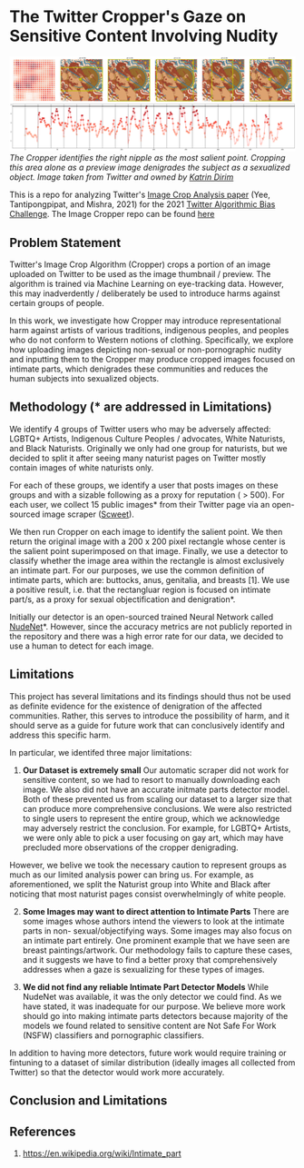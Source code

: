 # The Twitter Cropper's Gaze on Sensitive Content Involving Nudity

![analysis sample](samples/header.png?raw=true)
*The Cropper identifies the right nipple as the most salient point. Cropping this area alone as a preview image denigrades the subject as a sexualized object.
Image taken from Twitter and owned by [Katrin Dirim](https://twitter.com/kleioscanvas)*

This is a repo for analyzing Twitter's [Image Crop Analysis paper](https://arxiv.org/abs/2105.08667) (Yee, Tantipongpipat, and Mishra, 2021) for the 2021 [Twitter Algorithmic Bias Challenge](https://hackerone.com/twitter-algorithmic-bias). The Image Cropper repo can be found [here](https://github.com/twitter-research/image-crop-analysis)

## Problem Statement
Twitter's Image Crop Algorithm (Cropper) crops a portion of an image uploaded on Twitter to be used as the image thumbnail / preview. The algorithm is trained via Machine Learning on eye-tracking data. However, this may inadverdently / deliberately be used to introduce harms against certain groups of people. 

In this work, we investigate how Cropper may introduce representational harm against artists of various traditions, indigenous peoples, and peoples who do not conform to Western notions of clothing. Specifically, we explore how uploading images depicting non-sexual or non-pornographic nudity and inputting them to the Cropper may produce cropped images focused on intimate parts, which denigrades these communities and reduces the human subjects into sexualized objects.
## Methodology (* are addressed in Limitations)
We identify 4 groups of Twitter users who may be adversely affected: LGBTQ+ Artists, Indigenous Culture Peoples / advocates, White Naturists, and Black Naturists. Originally we only had one group for naturists, but we decided to split it after seeing many naturist pages on Twitter mostly contain images of white naturists only. 

For each of these groups, we identify a user that posts images on these groups and with a sizable following as a proxy for reputation ( > 500). For each user, we collect 15 public images* from their Twitter page via an open-sourced image scraper ([Scweet](https://github.com/Altimis/Scweet)).

We then run Cropper on each image to identify the salient point. We then return the original image with a 200 x 200 pixel rectangle whose center is the salient point superimposed on that image. Finally, we use a detector to classify whether the image area within the rectangle is almost exclusively an intimate part. For our purposes, we use the common definition of intimate parts, which are: buttocks, anus, genitalia, and breasts [1]. We use a positive result, i.e. that the rectangluar region is focused on intimate part/s, as a proxy for sexual objectification and denigration*.

Initially our detector is an open-sourced trained Neural Network called [NudeNet](https://github.com/notAI-tech/NudeNet)*. However, since the accuracy metrics are not publicly reported in the repository and there was a high error rate for our data, we decided to use a human to detect for each image.

## Limitations
This project has several limitations and its findings should thus not be used as definite evidence for the existence of denigration of the affected communities. Rather, this serves to introduce the possibility of harm, and it should serve as a guide for future work that can conclusively identify and address this specific harm.

In particular, we identifed three major limitations:

1. **Our Dataset is extremely small** Our automatic scraper did not work for sensitive content, so we had to resort to manually downloading each image. We also did not have an accurate initmate parts detector model. Both of these prevented us from scaling our dataset to a larger size that can produce more comprehensive conclusions. We were also restricted to single users to represent the entire group, which we acknowledge may adversely restrict the conclusion. For example, for LGBTQ+ Artists, we were only able to pick a user focusing on gay art, which may have precluded more observations of the cropper denigrading. 

However, we belive we took the necessary caution to represent groups as much as our limited analysis power can bring us. For example, as aforementioned, we split the Naturist group into White and Black after noticing that most naturist pages consist overwhelmingly of white people. 

2. **Some Images may want to direct attention to Intimate Parts** There are some images whose authors intend the viewers to look at the intimate parts in non- sexual/objectifying ways. Some images may also focus on an intimate part entirely. One prominent example that we have seen are breast paintings/artwork. Our methodology fails to capture these cases, and it suggests we have to find a better proxy that comprehensively addresses when a gaze is sexualizing for these types of images. 

3. **We did not find any reliable Intimate Part Detector Models** While NudeNet was available, it was the only detector we could find. As we have stated, it was inadequate for our purpose. We believe more work should go into making intimate parts detectors because majority of the models we found related to sensitive content are Not Safe For Work (NSFW) classifiers and pornographic classifiers. 

In addition to having more detectors, future work would require training or fintuning to a dataset of similar distribution (ideally images all collected from Twitter) so that the detector would work more accurately.
## Conclusion and Limitations


## References

1. https://en.wikipedia.org/wiki/Intimate_part